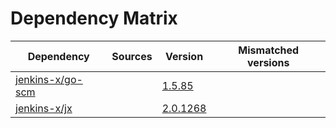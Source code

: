 # Dependency Matrix

Dependency | Sources | Version | Mismatched versions
---------- | ------- | ------- | -------------------
[jenkins-x/go-scm](https://github.com/jenkins-x/go-scm) |  | [1.5.85]() | 
[jenkins-x/jx](https://github.com/jenkins-x/jx) |  | [2.0.1268](https://github.com/jenkins-x/jx/releases/tag/v2.0.1268) | 
